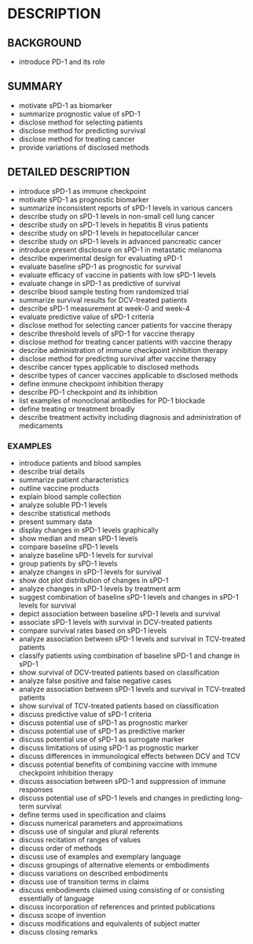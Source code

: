 # DESCRIPTION

## BACKGROUND

- introduce PD-1 and its role

## SUMMARY

- motivate sPD-1 as biomarker
- summarize prognostic value of sPD-1
- disclose method for selecting patients
- disclose method for predicting survival
- disclose method for treating cancer
- provide variations of disclosed methods

## DETAILED DESCRIPTION

- introduce sPD-1 as immune checkpoint
- motivate sPD-1 as prognostic biomarker
- summarize inconsistent reports of sPD-1 levels in various cancers
- describe study on sPD-1 levels in non-small cell lung cancer
- describe study on sPD-1 levels in hepatitis B virus patients
- describe study on sPD-1 levels in hepatocellular cancer
- describe study on sPD-1 levels in advanced pancreatic cancer
- introduce present disclosure on sPD-1 in metastatic melanoma
- describe experimental design for evaluating sPD-1
- evaluate baseline sPD-1 as prognostic for survival
- evaluate efficacy of vaccine in patients with low sPD-1 levels
- evaluate change in sPD-1 as predictive of survival
- describe blood sample testing from randomized trial
- summarize survival results for DCV-treated patients
- describe sPD-1 measurement at week-0 and week-4
- evaluate predictive value of sPD-1 criteria
- disclose method for selecting cancer patients for vaccine therapy
- describe threshold levels of sPD-1 for vaccine therapy
- disclose method for treating cancer patients with vaccine therapy
- describe administration of immune checkpoint inhibition therapy
- disclose method for predicting survival after vaccine therapy
- describe cancer types applicable to disclosed methods
- describe types of cancer vaccines applicable to disclosed methods
- define immune checkpoint inhibition therapy
- describe PD-1 checkpoint and its inhibition
- list examples of monoclonal antibodies for PD-1 blockade
- define treating or treatment broadly
- describe treatment activity including diagnosis and administration of medicaments

### EXAMPLES

- introduce patients and blood samples
- describe trial details
- summarize patient characteristics
- outline vaccine products
- explain blood sample collection
- analyze soluble PD-1 levels
- describe statistical methods
- present summary data
- display changes in sPD-1 levels graphically
- show median and mean sPD-1 levels
- compare baseline sPD-1 levels
- analyze baseline sPD-1 levels for survival
- group patients by sPD-1 levels
- analyze changes in sPD-1 levels for survival
- show dot plot distribution of changes in sPD-1
- analyze changes in sPD-1 levels by treatment arm
- suggest combination of baseline sPD-1 levels and changes in sPD-1 levels for survival
- depict association between baseline sPD-1 levels and survival
- associate sPD-1 levels with survival in DCV-treated patients
- compare survival rates based on sPD-1 levels
- analyze association between sPD-1 levels and survival in TCV-treated patients
- classify patients using combination of baseline sPD-1 and change in sPD-1
- show survival of DCV-treated patients based on classification
- analyze false positive and false negative cases
- analyze association between sPD-1 levels and survival in TCV-treated patients
- show survival of TCV-treated patients based on classification
- discuss predictive value of sPD-1 criteria
- discuss potential use of sPD-1 as prognostic marker
- discuss potential use of sPD-1 as predictive marker
- discuss potential use of sPD-1 as surrogate marker
- discuss limitations of using sPD-1 as prognostic marker
- discuss differences in immunological effects between DCV and TCV
- discuss potential benefits of combining vaccine with immune checkpoint inhibition therapy
- discuss association between sPD-1 and suppression of immune responses
- discuss potential use of sPD-1 levels and changes in predicting long-term survival
- define terms used in specification and claims
- discuss numerical parameters and approximations
- discuss use of singular and plural referents
- discuss recitation of ranges of values
- discuss order of methods
- discuss use of examples and exemplary language
- discuss groupings of alternative elements or embodiments
- discuss variations on described embodiments
- discuss use of transition terms in claims
- discuss embodiments claimed using consisting of or consisting essentially of language
- discuss incorporation of references and printed publications
- discuss scope of invention
- discuss modifications and equivalents of subject matter
- discuss closing remarks

